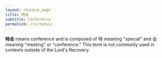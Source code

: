 ```yaml
---
layout: chinese_page
title: 特会
subtitle: Conference
permalink: /cn/tehui/
---
```


**特会** means conference and is composed of 特 meaning "special" and 会 meaning "meeting" or "conference." This term is not commonly used in contexts outside of the Lord's Recovery.


